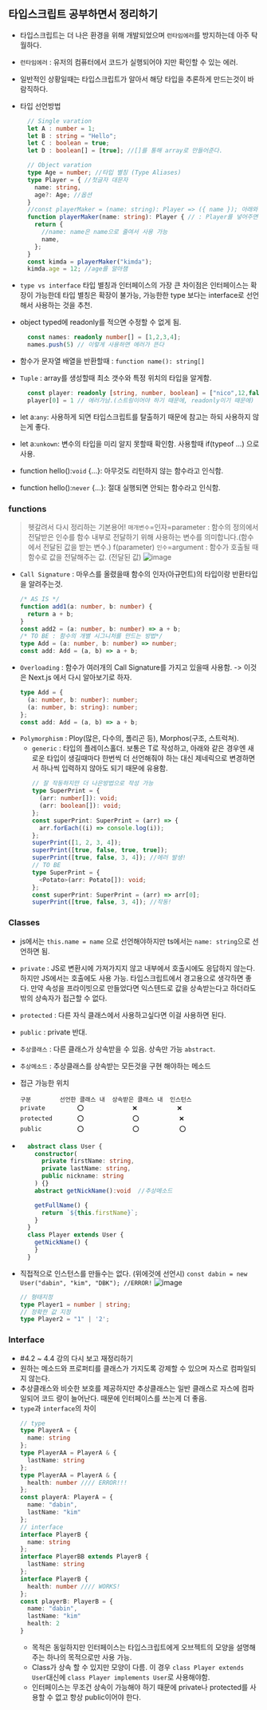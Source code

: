 ## 타입스크립트 공부하면서 정리하기

- 타입스크립트는 더 나은 환경을 위해 개발되었으며 `런타임에러`를 방지하는데 아주 탁월하다.
- `런타임에러` : 유저의 컴퓨터에서 코드가 실행되어야 지만 확인할 수 있는 에러.
- 일반적인 상황일때는 타입스크립트가 알아서 해당 타입을 추론하게 만드는것이 바람직하다.
- 타입 선언방법

  ```Typescript
    // Single varation
    let A : number = 1;
    let B : string = "Hello";
    let C : boolean = true;
    let D : boolean[] = [true]; //[]를 통해 array로 만들어준다.

    // Object varation
    type Age = number; //타입 별칭 (Type Aliases)
    type Player = { //첫글자 대문자
      name: string,
      age?: Age; //옵션
    }
    //const playerMaker = (name: string): Player => ({ name }); 아래와 같음.
    function playerMaker(name: string): Player { // : Player를 넣어주면
      return {
        //name: name은 name으로 줄여서 사용 가능
        name,
      };
    }
    const kimda = playerMaker("kimda");
    kimda.age = 12; //age를 알아챔
  ```

- `type vs interface` 타입 별칭과 인터페이스의 가장 큰 차이점은 인터페이스는 확장이 가능한데 타입 별칭은 확장이 불가능, 가능한한 type 보다는 interface로 선언해서 사용하는 것을 추천.
- object typed에 readonly를 적으면 수정할 수 없게 됨.
  ```Typescript
    const names: readonly number[] = [1,2,3,4];
    names.push(5) // 이렇게 사용하면 에러가 뜬다
  ```
- 함수가 문자열 배열을 반환할때 : `function name(): string[]`
- `Tuple` : array를 생성할때 최소 갯수와 특정 위치의 타입을 알게함.
  ```Typescript
    const player: readonly [string, number, boolean] = ["nico",12,false];
    player[0] = 1 // 에러가남.(스트링이어야 하기 때문에, readonly이기 때문에)
  ```
- let a:`any`: 사용하게 되면 타입스크립트를 탈출하기 때문에 참고는 하되 사용하지 않는게 좋다.
- let a:`unkown`: 변수의 타입을 미리 알지 못할때 확인함. 사용할때 if(typeof ...) 으로 사용.
- function hello():`void` {...}: 아무것도 리턴하지 않는 함수라고 인식함.
- function hello():`never` {...}: 절대 실행되면 안되는 함수라고 인식함.

### functions

> 헷갈려서 다시 정리하는 기본용어!
> `매개변수`=인자=parameter : 함수의 정의에서 전달받은 인수를 함수 내부로 전달하기 위해 사용하는 변수를 의미합니다.(함수에서 전달된 값을 받는 변수.) f(parameter)
> `인수`=argument : 함수가 호출될 때 함수로 값을 전달해주는 값. (전달된 값)
> ![image](https://user-images.githubusercontent.com/75190062/217847963-f920f41f-bd5b-4f64-8dd2-df83cf2034ac.png)

- `Call Signature` : 마우스를 올렸을때 함수의 인자(아규먼트)의 타입이랑 반환타입을 알려주는것.
  ```typescript
  /* AS IS */
  function add1(a: number, b: number) {
    return a + b;
  }
  const add2 = (a: number, b: number) => a + b;
  /* TO BE : 함수의 개별 시그니처를 만드는 방법*/
  type Add = (a: number, b: number) => number;
  const add: Add = (a, b) => a + b;
  ```
- `Overloading` : 함수가 여러개의 Call Signature를 가지고 있을때 사용함. -> 이것은 Next.js 에서 다시 알아보기로 하자.
  ```typescript
  type Add = {
    (a: number, b: number): number;
    (a: number, b: string): number;
  };
  const add: Add = (a, b) => a + b;
  ```
- `Polymorphism` : Ploy(많은, 다수의, 폴리곤 등), Morphos(구조, 스트럭쳐).
  - `generic` : 타입의 플레이스홀더. 보통은 T로 작성하고, 아래와 같은 경우엔 새로운 타입이 생길때마다 한번씩 더 선언해줘야 하는 대신 제네릭으로 변경하면서 하나씩 입력하지 않아도 되기 때문에 유용함.
    ```typescript
    // 잘 작동하지만 더 나은방법으로 작성 가능
    type SuperPrint = {
      (arr: number[]): void;
      (arr: boolean[]): void;
    };
    const superPrint: SuperPrint = (arr) => {
      arr.forEach((i) => console.log(i));
    };
    superPrint([1, 2, 3, 4]);
    superPrint([true, false, true, true]);
    superPrint([true, false, 3, 4]); //에러 발생!
    // TO BE
    type SuperPrint = {
      <Potato>(arr: Potato[]): void;
    };
    const superPrint: SuperPrint = (arr) => arr[0];
    superPrint([true, false, 3, 4]); //작동!
    ```

### Classes

- js에서는 `this.name = name` 으로 선언해야하지만 ts에서는 `name: string`으로 선언하면 됨.
- `private` : JS로 변환시에 가져가지지 않고 내부에서 호출시에도 응답하지 않는다. 하지만 JS에서는 호출에도 사용 가능. 타입스크립트에서 경고용으로 생각하면 좋다. 만약 속성을 프라이빗으로 만들었다면 익스텐드로 값을 상속받는다고 하더라도 밖의 상속자가 접근할 수 없다.
- `protected` : 다른 자식 클래스에서 사용하고싶다면 이걸 사용하면 된다.
- `public` : private 반대.
- `추상클래스` : 다른 클래스가 상속받을 수 있음. 상속만 가능 `abstract`.
- `추상메소드` : 추상클래스를 상속받는 모든것을 구현 해야하는 메소드
- 접근 가능한 위치
  ```
  구분        선언한 클래스 내  상속받은 클래스 내  인스턴스
  private         ⭕　　　　　  　　❌　　　　  　 ❌
  protected       ⭕　　　　　　  　⭕　　　  　　 ❌
  public          ⭕　　　　　　  　⭕　　　  　　 ⭕
  ```
- ```Typescript
    abstract class User {
      constructor(
        private firstName: string,
        private lastName: string,
        public nickname: string
      ) {}
      abstract getNickName():void  //추상메소드

      getFullName() {
        return `${this.firstName}`;
      }
    }
    class Player extends User {
      getNickName() {
      }
    }
  ```

- 직접적으로 인스턴스를 만들수는 없다. (위에것에 선언시)
  `const dabin = new User("dabin", "kim", "DBK"); //ERROR!`
  ![image](https://user-images.githubusercontent.com/75190062/218486270-cf879138-0b15-4b2e-bbbf-46881bd7fe01.png)

  ```Typescript
  // 형태지정
  type Player1 = number | string;
  // 정확한 값 지정
  type Player2 = "1" | '2';
  ```

### Interface

- #4.2 ~ 4.4 강의 다시 보고 재정리하기
- 원하는 메소드와 프로퍼티를 클래스가 가지도록 강제할 수 있으며 자스로 컴파일되지 않는다.
- 추상클래스와 비슷한 보호를 제공하지만 추상클래스는 일반 클래스로 자스에 컴파일되어 코드 량이 늘어난다. 때문에 인터페이스를 쓰는게 더 좋음.
- `type`과 `interface`의 차이
  ```Typescript
  // type
  type PlayerA = {
    name: string
  };
  type PlayerAA = PlayerA & {
    lastName: string
  };
  type PlayerAA = PlayerA & {
    health: number //// ERROR!!!
  };
  const playerA: PlayerA = {
    name: "dabin",
    lastName: "kim"
  };
  // interface
  interface PlayerB {
    name: string
  };
  interface PlayerBB extends PlayerB {
    lastName: string
  };
  interface PlayerB {
    health: number //// WORKS!
  };
  const playerB: PlayerB = {
    name: "dabin",
    lastName: "kim"
    health: 2
  }
  ```
  - 목적은 동일하지만 인터페이스는 타입스크립트에게 오브젝트의 모양을 설명해주는 하나의 목적으로만 사용 가능.
  - Class가 상속 할 수 있지만 모양이 다름. 이 경우 `class Player extends User`대신에 `class Player implements User`로 사용해야함.
  - 인터페이스는 무조건 상속이 가능해야 하기 때문에 private나 protected를 사용할 수 없고 항상 public이어야 한다.
